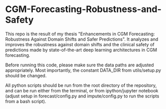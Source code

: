 # CGM-Forecasting-Robustness-and-Safety
This repo is the result of my thesis "Enhancements in CGM Forecasting: Robustness Against Domain Shifts and Safer Predictions". It analyzes and improves the robustness against domain shifts and the clinical safety of predictions made by state-of-the-art deep learning architectures in CGM forecasting.

Before running this code, please make sure the data paths are adjusted appropriately. Most importantly, the constant DATA_DIR from utils/setup.py should be changed.

All python scripts should be run from the root directory of the repository, and can be run either from the terminal, or from ipython/jupyter notebook (adjust setup in forecast/config.py and impute/config.py to run the scripts from a bash script).
